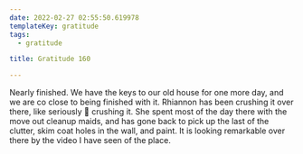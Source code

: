 ```yaml
---
date: 2022-02-27 02:55:50.619978
templateKey: gratitude
tags:
  - gratitude

title: Gratitude 160

---
```


Nearly finished.  We have the keys to our old house for one more day, and we
are co close to being finished with it.  Rhiannon has been crushing it over
there, like seriously 🦵 crushing it.  She spent most of the day there with the
move out cleanup maids, and has gone back to pick up the last of the clutter,
skim coat holes in the wall, and paint.  It is looking remarkable over there by
the video I have seen of the place.
